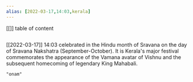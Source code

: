 ```yaml
---
alias: [2022-03-17,14:03,kerala]
---
```

[[]]
table of content
```toc
```

[[2022-03-17]] 14:03
celebrated in the Hindu month of Sravana on the day of Sravana Nakshatra (September-October).
It is Kerala's major festival
commemorates the appearance of the Vamana avatar of Vishnu and the subsequent homecoming of legendary King Mahabali.
```query
"onam"
```
